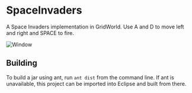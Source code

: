SpaceInvaders
=============
A Space Invaders implementation in GridWorld. Use A and D to move left and right and SPACE to fire.

![Window](http://i.imgur.com/Q2nehPg.png)

Building
--------
To build a jar using ant, run `ant dist` from the command line. If ant is unavailable, this project can be imported into Eclipse and built from there.
